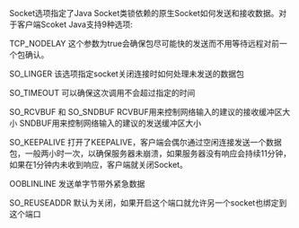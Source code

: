 Socket选项指定了Java Socket类锁依赖的原生Socket如何发送和接收数据。对于客户端Scoket
Java支持9种选项:

TCP_NODELAY
这个参数为true会确保包尽可能快的发送而不用等待远程对前一个包确认。

SO_LINGER
该选项指定socket关闭连接时如何处理未发送的数据包

SO_TIMEOUT
可以确保这次调用不会超过指定的时间

SO_RCVBUF 和 SO_SNDBUF
RCVBUF用来控制网络输入的建议的接收缓冲区大小
SNDBUF用来控制网络输入的建议的发送缓冲区大小

SO_KEEPALIVE
打开了KEEPALIVE，客户端会偶尔通过空闲连接发送一个数据包，一般两小时一次，以确保服务器未崩溃，如果服务器没有响应会持续11分钟，如果在1分钟内未收到响应，客户端就关闭Socket。


OOBLINLINE
发送单字节带外紧急数据


SO_REUSEADDR
默认为关闭，如果开启这个端口就允许另一个socket也绑定到这个端口